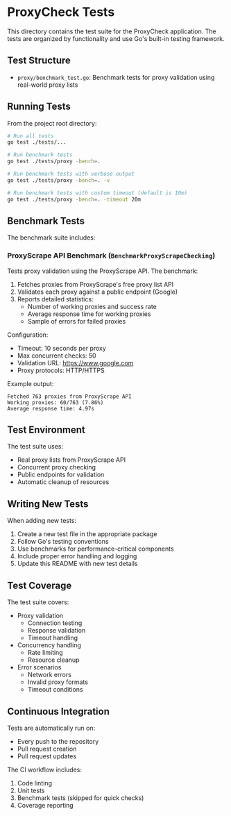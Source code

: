 # ProxyCheck Tests

This directory contains the test suite for the ProxyCheck application. The tests are organized by functionality and use Go's built-in testing framework.

## Test Structure

- `proxy/benchmark_test.go`: Benchmark tests for proxy validation using real-world proxy lists

## Running Tests

From the project root directory:

```bash
# Run all tests
go test ./tests/...

# Run benchmark tests
go test ./tests/proxy -bench=.

# Run benchmark tests with verbose output
go test ./tests/proxy -bench=. -v

# Run benchmark tests with custom timeout (default is 10m)
go test ./tests/proxy -bench=. -timeout 20m
```

## Benchmark Tests

The benchmark suite includes:

### ProxyScrape API Benchmark (`BenchmarkProxyScrapeChecking`)

Tests proxy validation using the ProxyScrape API. The benchmark:

1. Fetches proxies from ProxyScrape's free proxy list API
2. Validates each proxy against a public endpoint (Google)
3. Reports detailed statistics:
   - Number of working proxies and success rate
   - Average response time for working proxies
   - Sample of errors for failed proxies

Configuration:
- Timeout: 10 seconds per proxy
- Max concurrent checks: 50
- Validation URL: https://www.google.com
- Proxy protocols: HTTP/HTTPS

Example output:
```
Fetched 763 proxies from ProxyScrape API
Working proxies: 60/763 (7.86%)
Average response time: 4.97s
```

## Test Environment

The test suite uses:
- Real proxy lists from ProxyScrape API
- Concurrent proxy checking
- Public endpoints for validation
- Automatic cleanup of resources

## Writing New Tests

When adding new tests:

1. Create a new test file in the appropriate package
2. Follow Go's testing conventions
3. Use benchmarks for performance-critical components
4. Include proper error handling and logging
5. Update this README with new test details

## Test Coverage

The test suite covers:
- Proxy validation
  - Connection testing
  - Response validation
  - Timeout handling
- Concurrency handling
  - Rate limiting
  - Resource cleanup
- Error scenarios
  - Network errors
  - Invalid proxy formats
  - Timeout conditions

## Continuous Integration

Tests are automatically run on:
- Every push to the repository
- Pull request creation
- Pull request updates

The CI workflow includes:
1. Code linting
2. Unit tests
3. Benchmark tests (skipped for quick checks)
4. Coverage reporting